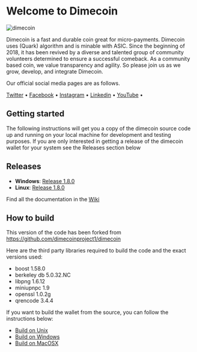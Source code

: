 # Welcome to Dimecoin
![dimecoin](https://avatars1.githubusercontent.com/u/35412734?s=160&v=4)

Dimecoin is a fast and durable coin great for micro-payments. 
Dimecoin uses (Quark) algorithm and is minable with ASIC.
Since the beginning of 2018, it has been revived by a diverse and talented group of community volunteers determined to ensure a successful comeback. 
As a community based coin, we value transparency and agility. 
So please join us as we grow, develop, and integrate Dimecoin.

Our official social media pages are as follows.

<a href="https://www.twitter.com/dimecoin_">Twitter</a> •
<a href="https://www.facebook.com/dimecoincommunity">Facebook</a> •
<a href="https://www.instagram.com/dimecoin_">Instagram</a> •
<a href="https://www.linkedin.com/company/dimecoin1/">Linkedin</a> •
<a href="https://www.youtube.com/channel/UCxLM0J9cRw_124wtXIeMzNw">YouTube</a> •

## Getting started
The following instructions will get you a copy of the dimecoin source code up and running on your local machine for development and testing purposes. If you are only interested in getting a release of the dimecoin wallet for your system see the Releases section below

## Releases

* **Windows**: <a href="https://github.com/dime-coin/dimecoin/releases/tag/1.8.0">Release 1.8.0</a><br/>
* **Linux**: <a href="https://github.com/dime-coin/dimecoin/releases/tag/1.8.0">Release 1.8.0</a><br/>

Find all the documentation in the <a href="https://github.com/dime-coin/dimecoin/wiki">Wiki</a>

## How to build
This version of the code has been forked from https://github.com/dimecoinproject1/dimecoin 

Here are the third party libraries required to build the code and the exact versions used:

* boost 1.58.0<br/>
* berkeley db 5.0.32.NC<br/>
* libpng 1.6.12<br/>
* miniupnpc 1.9<br/>
* openssl 1.0.2g<br/>
* qrencode 3.4.4<br/>

If you want to build the wallet from the source, you can follow the instructions below:

* <a href="doc/build-unix.md">Build on Unix</a><br/>
* <a href="doc/build-msw.md">Build on Windows</a><br/>
* <a href="doc/build-osx.md">Build on MacOSX</a><bt/>


